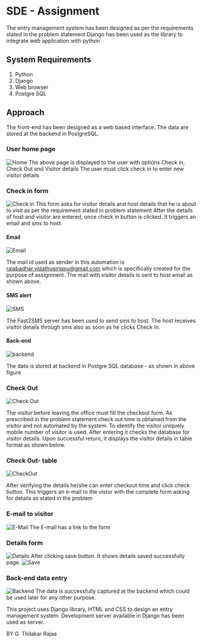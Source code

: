# SDE - Assignment
The entry management system has been designed as per the requirements stated in the problem statement
Django has been used as the library to integrate web application with python

## System Requirements
1. Python
2. Django
3. Web browser
4. Postgre SQL

## Approach
The front-end has been designed as a web based interface. The data are stored at the backend in PostgreSQL. 

### User home page
![Home](https://github.com/latha-velmurugan123/IndividualOne/blob/master/Web%20Files/Output/home.png)
The above page is displayed to the user with options Check in, Check Out and Visitor details
The user must click check in to enter new visitor details

### Check in form
![Check in](https://github.com/latha-velmurugan123/IndividualOne/blob/master/Web%20Files/Output/chekin.png)
This form asks for visitor details and host details that he is about to visit as per the requirement stated in problem statement
After the details of host and visitor are entered, once check in button is clicked. It triggers an email and sms to host.

#### Email
![Email](https://github.com/latha-velmurugan123/IndividualOne/blob/master/Web%20Files/Output/mail2.png)

The mail id used as sender in this automation is rajabadhar.vidathusirippu@gmail.com which is specifically created for the purpose of assignment. The mail with visitor details is sent to host email as shown above.

#### SMS alert
![SMS](https://github.com/latha-velmurugan123/IndividualOne/blob/master/Web%20Files/Output/sms.png)

The Fast2SMS server has been used to send sms to host. The host receives visitor details through sms also as soon as he clicks Check In.

#### Back-end
![backend](https://github.com/latha-velmurugan123/IndividualOne/blob/master/Web%20Files/Output/vd.png)

The data is stored at backend in Postgre SQL database - as shown in above figure

### Check Out
![Check Out](https://github.com/latha-velmurugan123/IndividualOne/blob/master/Web%20Files/Output/checkout0.png)

The visitor before leaving the office must fill the checkout form. As prescribed in the problem statement check out time is obtained from the visitor and not automated by the system. To identify the visitor uniquely mobile number of visitor is used.
After entering it checks the database for visitor details. Upon successful return, it displays the visitor details in table format as shown below.

### Check Out- table
![CheckOut](https://github.com/latha-velmurugan123/IndividualOne/blob/master/Web%20Files/Output/checkout2.png)

After verifying the details he/she can enter checkout time and click check button. This triggers an e-mail to the vistor with the complete form asking for details as stated in the problem

### E-mail to visitor
![E-Mail](https://github.com/latha-velmurugan123/IndividualOne/blob/master/Web%20Files/Output/comail.png)
The E-mail has a link to the form

### Details form
![Details](https://github.com/latha-velmurugan123/IndividualOne/blob/master/Web%20Files/Output/details.png)
After clicking save button. It shows details saved successfully page.
![Save](https://github.com/latha-velmurugan123/IndividualOne/blob/master/Web%20Files/Output/success.png)

### Back-end data entry
![Backend](https://github.com/latha-velmurugan123/IndividualOne/blob/master/Web%20Files/Output/vd2.png)
The data is successfully captured at the backend which could be used later for any other purpose.


This project uses Django library, HTML and CSS to design an entry management system. Development server available in Django has been used as server.

BY G. Thilakar Rajaa
